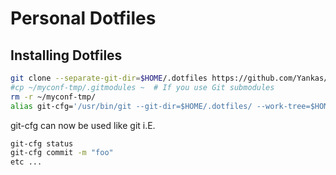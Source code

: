# Personal Dotfiles
## Installing Dotfiles

```bash
git clone --separate-git-dir=$HOME/.dotfiles https://github.com/Yankas/dotfiles.git $HOME/myconf-tmp
#cp ~/myconf-tmp/.gitmodules ~  # If you use Git submodules
rm -r ~/myconf-tmp/
alias git-cfg='/usr/bin/git --git-dir=$HOME/.dotfiles/ --work-tree=$HOME'
```

git-cfg can now be used like git i.E.
```sh
git-cfg status
git-cfg commit -m "foo" 
etc ...
```

